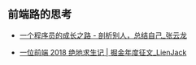 ## 前端路的思考

- [一个程序员的成长之路 - 剖析别人，总结自己_张云龙](https://mp.weixin.qq.com/s/zWPjfHiYxx0HH9lE99Yijw)

- [一位前端 2018 绝地求生记 | 掘金年度征文_LienJack](https://juejin.im/post/5c36fe50518825253b5e94f4#heading-25)
